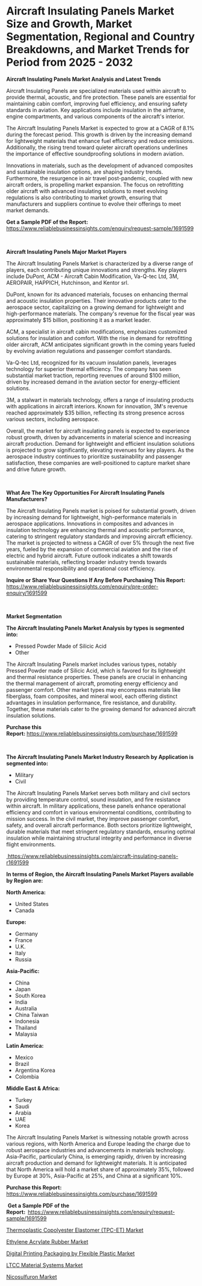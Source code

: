 <p><h1>Aircraft Insulating Panels Market Size and Growth, Market Segmentation, Regional and Country Breakdowns, and Market Trends for Period from 2025 -  2032</h1></p><p><strong>Aircraft Insulating Panels Market Analysis and Latest Trends</strong></p>
<p><p>Aircraft Insulating Panels are specialized materials used within aircraft to provide thermal, acoustic, and fire protection. These panels are essential for maintaining cabin comfort, improving fuel efficiency, and ensuring safety standards in aviation. Key applications include insulation in the airframe, engine compartments, and various components of the aircraft's interior.</p><p>The Aircraft Insulating Panels Market is expected to grow at a CAGR of 8.1% during the forecast period. This growth is driven by the increasing demand for lightweight materials that enhance fuel efficiency and reduce emissions. Additionally, the rising trend toward quieter aircraft operations underlines the importance of effective soundproofing solutions in modern aviation. </p><p>Innovations in materials, such as the development of advanced composites and sustainable insulation options, are shaping industry trends. Furthermore, the resurgence in air travel post-pandemic, coupled with new aircraft orders, is propelling market expansion. The focus on retrofitting older aircraft with advanced insulating solutions to meet evolving regulations is also contributing to market growth, ensuring that manufacturers and suppliers continue to evolve their offerings to meet market demands.</p></p>
<p><strong>Get a Sample PDF of the Report:&nbsp;</strong> <a href="https://www.reliablebusinessinsights.com/enquiry/request-sample/1691599?utm_campaign=39&utm_medium=2&utm_source=Github&utm_content=ia&utm_term=27032025&utm_id=aircraft-insulating-panels">https://www.reliablebusinessinsights.com/enquiry/request-sample/1691599</a></p>
<p>&nbsp;</p>
<p><strong>Aircraft Insulating Panels Major Market Players</strong></p>
<p><p>The Aircraft Insulating Panels Market is characterized by a diverse range of players, each contributing unique innovations and strengths. Key players include DuPont, ACM - Aircraft Cabin Modification, Va-Q-tec Ltd, 3M, AEROPAIR, HAPPICH, Hutchinson, and Kentor srl.</p><p>DuPont, known for its advanced materials, focuses on enhancing thermal and acoustic insulation properties. Their innovative products cater to the aerospace sector, capitalizing on a growing demand for lightweight and high-performance materials. The company's revenue for the fiscal year was approximately $15 billion, positioning it as a market leader.</p><p>ACM, a specialist in aircraft cabin modifications, emphasizes customized solutions for insulation and comfort. With the rise in demand for retrofitting older aircraft, ACM anticipates significant growth in the coming years fueled by evolving aviation regulations and passenger comfort standards.</p><p>Va-Q-tec Ltd, recognized for its vacuum insulation panels, leverages technology for superior thermal efficiency. The company has seen substantial market traction, reporting revenues of around $100 million, driven by increased demand in the aviation sector for energy-efficient solutions.</p><p>3M, a stalwart in materials technology, offers a range of insulating products with applications in aircraft interiors. Known for innovation, 3M's revenue reached approximately $35 billion, reflecting its strong presence across various sectors, including aerospace.</p><p>Overall, the market for aircraft insulating panels is expected to experience robust growth, driven by advancements in material science and increasing aircraft production. Demand for lightweight and efficient insulation solutions is projected to grow significantly, elevating revenues for key players. As the aerospace industry continues to prioritize sustainability and passenger satisfaction, these companies are well-positioned to capture market share and drive future growth.</p></p>
<p>&nbsp;</p>
<p><strong>What Are The Key Opportunities For Aircraft Insulating Panels Manufacturers?</strong></p>
<p><p>The Aircraft Insulating Panels market is poised for substantial growth, driven by increasing demand for lightweight, high-performance materials in aerospace applications. Innovations in composites and advances in insulation technology are enhancing thermal and acoustic performance, catering to stringent regulatory standards and improving aircraft efficiency. The market is projected to witness a CAGR of over 5% through the next five years, fueled by the expansion of commercial aviation and the rise of electric and hybrid aircraft. Future outlook indicates a shift towards sustainable materials, reflecting broader industry trends towards environmental responsibility and operational cost efficiency.</p></p>
<p><strong>Inquire or Share Your Questions If Any Before Purchasing This Report:</strong> <a href="https://www.reliablebusinessinsights.com/enquiry/pre-order-enquiry/1691599?utm_campaign=39&utm_medium=2&utm_source=Github&utm_content=ia&utm_term=27032025&utm_id=aircraft-insulating-panels">https://www.reliablebusinessinsights.com/enquiry/pre-order-enquiry/1691599</a></p>
<p>&nbsp;</p>
<p><strong>Market Segmentation</strong></p>
<p><strong>The Aircraft Insulating Panels Market Analysis by types is segmented into:</strong></p>
<p><ul><li>Pressed Powder Made of Silicic Acid</li><li>Other</li></ul></p>
<p><p>The Aircraft Insulating Panels market includes various types, notably Pressed Powder made of Silicic Acid, which is favored for its lightweight and thermal resistance properties. These panels are crucial in enhancing the thermal management of aircraft, promoting energy efficiency and passenger comfort. Other market types may encompass materials like fiberglass, foam composites, and mineral wool, each offering distinct advantages in insulation performance, fire resistance, and durability. Together, these materials cater to the growing demand for advanced aircraft insulation solutions.</p></p>
<p><strong>Purchase this Report:&nbsp;</strong><a href="https://www.reliablebusinessinsights.com/purchase/1691599?utm_campaign=39&utm_medium=2&utm_source=Github&utm_content=ia&utm_term=27032025&utm_id=aircraft-insulating-panels">https://www.reliablebusinessinsights.com/purchase/1691599</a></p>
<p>&nbsp;</p>
<p><strong>The Aircraft Insulating Panels Market Industry Research by Application is segmented into:</strong></p>
<p><ul><li>Military</li><li>Civil</li></ul></p>
<p><p>The Aircraft Insulating Panels Market serves both military and civil sectors by providing temperature control, sound insulation, and fire resistance within aircraft. In military applications, these panels enhance operational efficiency and comfort in various environmental conditions, contributing to mission success. In the civil market, they improve passenger comfort, safety, and overall aircraft performance. Both sectors prioritize lightweight, durable materials that meet stringent regulatory standards, ensuring optimal insulation while maintaining structural integrity and performance in diverse flight environments.</p></p>
<p><a href="https://www.reliablebusinessinsights.com/aircraft-insulating-panels-r1691599?utm_campaign=39&utm_medium=2&utm_source=Github&utm_content=ia&utm_term=27032025&utm_id=aircraft-insulating-panels">&nbsp;https://www.reliablebusinessinsights.com/aircraft-insulating-panels-r1691599</a></p>
<p><strong>In terms of Region, the Aircraft Insulating Panels Market Players available by Region are:</strong></p>
<p>
    <p> <strong> North America: </strong>
        <ul>
            <li>United States</li>
            <li>Canada</li>
        </ul>
        </p> 
    <p> <strong> Europe: </strong>
        <ul>
            <li>Germany</li>
            <li>France</li>
            <li>U.K.</li>
            <li>Italy</li>
            <li>Russia</li>
        </ul>
        </p> 
    <p> <strong> Asia-Pacific: </strong>
        <ul>
            <li>China</li>
            <li>Japan</li>
            <li>South Korea</li>
            <li>India</li>
            <li>Australia</li>
            <li>China Taiwan</li>
            <li>Indonesia</li>
            <li>Thailand</li>
            <li>Malaysia</li>
        </ul>
        </p> 
    <p> <strong> Latin America: </strong>
        <ul>
            <li>Mexico</li>
            <li>Brazil</li>
            <li>Argentina Korea</li>
            <li>Colombia</li>
        </ul>
        </p> 
    <p> <strong> Middle East & Africa: </strong>
        <ul>
            <li>Turkey</li>
            <li>Saudi</li>
            <li>Arabia</li>
            <li>UAE</li>
            <li>Korea</li>
        </ul>
    </p>
    </p>
<p><p>The Aircraft Insulating Panels Market is witnessing notable growth across various regions, with North America and Europe leading the charge due to robust aerospace industries and advancements in materials technology. Asia-Pacific, particularly China, is emerging rapidly, driven by increasing aircraft production and demand for lightweight materials. It is anticipated that North America will hold a market share of approximately 35%, followed by Europe at 30%, Asia-Pacific at 25%, and China at a significant 10%.</p></p>
<p><strong>Purchase this Report: </strong><a href="https://www.reliablebusinessinsights.com/purchase/1691599?utm_campaign=39&utm_medium=2&utm_source=Github&utm_content=ia&utm_term=27032025&utm_id=aircraft-insulating-panels">https://www.reliablebusinessinsights.com/purchase/1691599</a></p>
<p>&nbsp;<strong>Get a Sample PDF of the Report:&nbsp;&nbsp;</strong><a href="https://www.reliablebusinessinsights.com/enquiry/request-sample/1691599?utm_campaign=39&utm_medium=2&utm_source=Github&utm_content=ia&utm_term=27032025&utm_id=aircraft-insulating-panels">https://www.reliablebusinessinsights.com/enquiry/request-sample/1691599</a></p>
<p><strong></strong></p>
<p><p><a href="https://github.com/gauldvikerm6/Market-Research-Report-List-1/blob/main/thermoplastic-copolyester-elastomer-tpc-et-market.md?utm_campaign=39&utm_medium=2&utm_source=Github&utm_content=ia&utm_term=27032025&utm_id=aircraft-insulating-panels">Thermoplastic Copolyester Elastomer (TPC-ET) Market</a></p><p><a href="https://github.com/akitamegge65/Market-Research-Report-List-1/blob/main/ethylene-acrylate-rubber-market.md?utm_campaign=39&utm_medium=2&utm_source=Github&utm_content=ia&utm_term=27032025&utm_id=aircraft-insulating-panels">Ethylene Acrylate Rubber Market</a></p><p><a href="https://github.com/benasjuettk3/Market-Research-Report-List-1/blob/main/digital-printing-packaging-by-flexible-plastic-market.md?utm_campaign=39&utm_medium=2&utm_source=Github&utm_content=ia&utm_term=27032025&utm_id=aircraft-insulating-panels">Digital Printing Packaging by Flexible Plastic Market</a></p><p><a href="https://github.com/cingozascard/Market-Research-Report-List-1/blob/main/ltcc-material-systems-market.md?utm_campaign=39&utm_medium=2&utm_source=Github&utm_content=ia&utm_term=27032025&utm_id=aircraft-insulating-panels">LTCC Material Systems Market</a></p><p><a href="https://github.com/ardgenoud/Market-Research-Report-List-1/blob/main/nicosulfuron-market.md?utm_campaign=39&utm_medium=2&utm_source=Github&utm_content=ia&utm_term=27032025&utm_id=aircraft-insulating-panels">Nicosulfuron Market</a></p></p>
